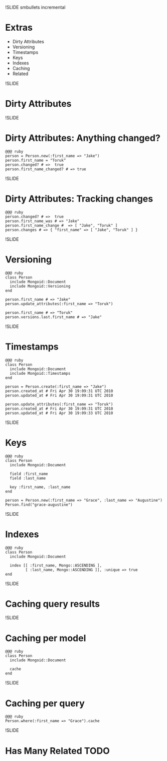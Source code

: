 !SLIDE smbullets incremental

# Extras

* Dirty Attributes
* Versioning
* Timestamps
* Keys
* Indexes
* Caching
* Related

!SLIDE

# Dirty Attributes

!SLIDE

# Dirty Attributes: Anything changed?

    @@@ ruby
    person = Person.new(:first_name => "Jake")
    person.first_name = "Toruk"
    person.changed? # =>  true
    person.first_name_changed? # => true

!SLIDE

# Dirty Attributes: Tracking changes

    @@@ ruby
    person.changed? # =>  true
    person.first_name_was # => "Jake"
    person.first_name_change #  => [ "Jake", "Toruk" ]
    person.changes # => { "first_name" => [ "Jake", "Toruk" ] }

!SLIDE

# Versioning

    @@@ ruby
    class Person
      include Mongoid::Document
      include Mongoid::Versioning
    end

    person.first_name # => "Jake"
    person.update_attributes(:first_name => "Toruk")

    person.first_name # => "Toruk"
    person.versions.last.first_name # => "Jake"

!SLIDE

# Timestamps

    @@@ ruby
    class Person
      include Mongoid::Document
      include Mongoid::Timestamps
    end

    person = Person.create(:first_name => "Jake")
    person.created_at # Fri Apr 30 19:09:31 UTC 2010
    person.updated_at # Fri Apr 30 19:09:31 UTC 2010

    person.update_attributes(:first_name => "Toruk")
    person.created_at # Fri Apr 30 19:09:31 UTC 2010
    person.updated_at # Fri Apr 30 19:09:33 UTC 2010

!SLIDE

# Keys

    @@@ ruby
    class Person
      include Mongoid::Document

      field :first_name
      field :last_name

      key :first_name, :last_name
    end

    person = Person.new(:first_name => "Grace", :last_name => "Augustine")
    Person.find("grace-augustine")

!SLIDE

# Indexes

    @@@ ruby
    class Person
      include Mongoid::Document

      index [[ :first_name, Mongo::ASCENDING ],
             [ :last_name, Mongo::ASCENDING ]], :unique => true
    end

!SLIDE

# Caching query results

!SLIDE

# Caching per model

    @@@ ruby
    class Person
      include Mongoid::Document

      cache
    end

!SLIDE

# Caching per query

    @@@ ruby
    Person.where(:first_name => "Grace").cache

!SLIDE

# Has Many Related TODO
